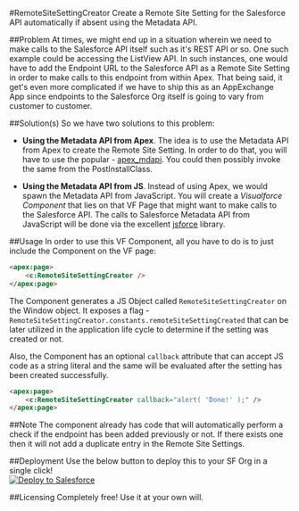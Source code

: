#RemoteSiteSettingCreator
Create a Remote Site Setting for the Salesforce API automatically if absent using the Metadata API.

##Problem
At times, we might end up in a situation wherein we need to make calls to the Salesforce API itself such as it's REST API or so. One such example could be accessing the ListView API. In such instances, one would have to add the Endpoint URL to the Salesforce API as a Remote Site Setting in order to make calls to this endpoint from within Apex. That being said, it get's even more complicated if we have to ship this as an AppExchange App since endpoints to the Salesforce Org itself is going to vary from customer to customer.

##Solution(s)
So we have two solutions to this problem:

*   **Using the Metadata API from Apex**. The idea is to use the Metadata API from Apex to create the Remote Site Setting. In order to do that, you will have to use the popular - [apex_mdapi](https://github.com/financialforcedev/apex-mdap]). You could then possibly invoke the same from the PostInstallClass.

*   **Using the Metadata API from JS**. Instead of using Apex, we would spawn the Metadata API from JavaScript. You will create a *Visualforce Component* that lies on that VF Page that might want to make calls to the Salesforce API. The calls to Salesforce Metadata API from JavaScript will be done via the excellent [jsforce](https://jsforce.github.io/) library.

##Usage
In order to use this VF Component, all you have to do is to just include the Component on the VF page:

```html
<apex:page>
    <c:RemoteSiteSettingCreator />
</apex:page>
```
The Component generates a JS Object called ```RemoteSiteSettingCreator``` on the Window object. It exposes a flag - ```RemoteSiteSettingCreator.constants.remoteSiteSettingCreated``` that can be later utilized in the application life cycle to determine if the setting was created or not.

Also, the Component has an optional ```callback``` attribute that can accept JS code as a string literal and the same will be evaluated after the setting has been created successfully.

```html
<apex:page>
    <c:RemoteSiteSettingCreator callback="alert( 'Done!' );" />
</apex:page>
```

##Note
The component already has code that will automatically perform a check if the endpoint has been added previously or not. If there exists one then it will not add a duplicate entry in the Remote Site Settings.

##Deployment
Use the below button to deploy this to your SF Org in a single click!
<br/><a href="https://githubsfdeploy.herokuapp.com?owner=Deepak-K-Anand&repo=RemoteSiteSettingCreator">
  <img alt="Deploy to Salesforce"
       src="https://raw.githubusercontent.com/afawcett/githubsfdeploy/master/src/main/webapp/resources/img/deploy.png">
</a>

##Licensing
Completely free! Use it at your own will.
